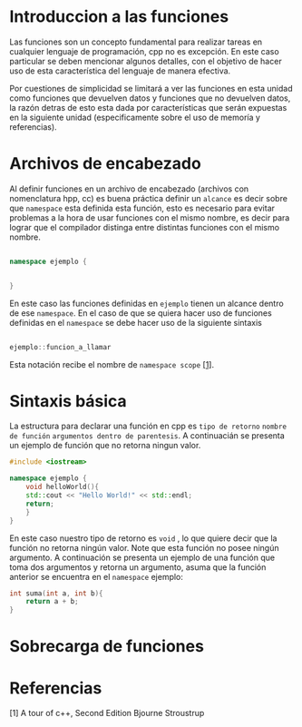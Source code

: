 # Introduccion a las funciones

Las funciones son un concepto fundamental para realizar tareas
en cualquier lenguaje de programación, cpp no es excepción. En
este caso particular se deben mencionar algunos detalles, con
el objetivo de hacer uso de esta característica del lenguaje
de manera efectiva.

Por cuestiones de simplicidad se limitará a ver las funciones
en esta unidad como funciones que devuelven datos y funciones
que no devuelven datos, la razón detras de esto esta dada por
características que serán expuestas en la siguiente unidad
(especificamente sobre el uso de memoría y referencias).


# Archivos de encabezado

Al definir funciones en un archivo de encabezado
(archivos con nomenclatura hpp, cc) es buena práctica
definir un ```alcance``` es decir sobre que ```namespace```
esta definida esta función, esto es necesario para
evitar problemas a la hora de usar funciones con
el mismo nombre, es decir para lograr que
el compilador distinga entre distintas funciones
con el mismo nombre.


```cpp

namespace ejemplo {


}

```

En este caso las funciones definidas en ```ejemplo```
tienen un alcance dentro de ese ```namespace```. En el
caso de que se quiera hacer uso de funciones definidas
en el ```namespace``` se debe hacer uso de la siguiente sintaxis
```cpp

ejemplo::funcion_a_llamar

```
Esta notación recibe el nombre de ```namespace scope``` [[1]](1).


# Sintaxis básica

La estructura para declarar una función en cpp
es ```tipo de retorno``` ```nombre de función```
```argumentos dentro de parentesis```. A
continuacián se presenta un ejemplo de función
que no retorna ningun valor.

```cpp
#include <iostream>

namespace ejemplo {
	void helloWorld(){
    std::cout << "Hello World!" << std::endl;
    return;
	}
}
```
En este caso nuestro tipo de retorno es ```void```
, lo que quiere decir que la función no retorna ningún
valor. Note que esta función no posee ningún argumento.
A continuación se presenta un ejemplo de una función que
toma dos argumentos y retorna un argumento, asuma que la
función anterior se encuentra en el ```namespace```
ejemplo:

```cpp
int suma(int a, int b){
	return a + b;
}
```

# Sobrecarga de funciones





# Referencias


<a id="1">[1]</a>
A tour of c++, Second Edition Bjourne Stroustrup
